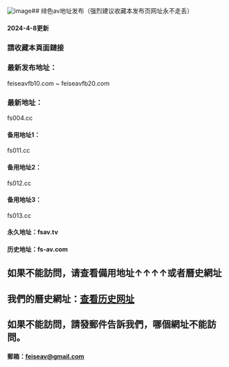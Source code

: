 ![image](https://github.com/feiseav/feiseav.site/assets/136965640/2edf96ff-fcba-4a97-b0dd-1622ed49da25)## 绯色av地址发布（强烈建议收藏本发布页网址永不走丢）
#### 2024-4-8更新
### 請收藏本頁面鏈接
### 最新发布地址：
feiseavfb10.com ~ feiseavfb20.com
### 最新地址：
fs004.cc
#### 备用地址1：
fs011.cc
#### 备用地址2：
fs012.cc
#### 备用地址3：
fs013.cc
#### 永久地址：fsav.tv
#### 历史地址：fs-av.com
## 如果不能訪問，请查看備用地址↑↑↑↑或者曆史網址
## 我們的曆史網址：[查看历史网址](https://github.com/feiseav/feiseav.site/wiki/%E7%BB%AF%E8%89%B2av%E5%8E%86%E5%8F%B2%E7%BD%91%E5%9D%80)
## 如果不能訪問，請發郵件告訴我們，哪個網址不能訪問。
#### 郵箱：feiseav@gmail.com
